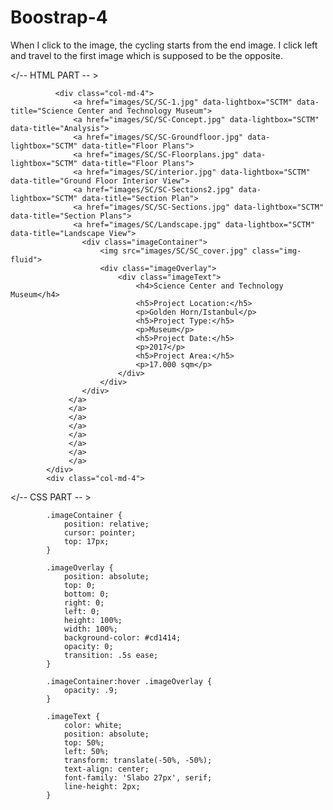 # Boostrap-4


When I click to the image, the cycling starts from the end image. I click left and travel to the first image which is supposed to be the opposite.

</-- HTML PART -- >

              <div class="col-md-4">
                  <a href="images/SC/SC-1.jpg" data-lightbox="SCTM" data-title="Science Center and Technology Museum">
                  <a href="images/SC/SC-Concept.jpg" data-lightbox="SCTM" data-title="Analysis">
                  <a href="images/SC/SC-Groundfloor.jpg" data-lightbox="SCTM" data-title="Floor Plans">
                  <a href="images/SC/SC-Floorplans.jpg" data-lightbox="SCTM" data-title="Floor Plans">
                  <a href="images/SC/interior.jpg" data-lightbox="SCTM" data-title="Ground Floor Interior View">
                  <a href="images/SC/SC-Sections2.jpg" data-lightbox="SCTM" data-title="Section Plan">
                  <a href="images/SC/SC-Sections.jpg" data-lightbox="SCTM" data-title="Section Plans">
                  <a href="images/SC/Landscape.jpg" data-lightbox="SCTM" data-title="Landscape View">
                    <div class="imageContainer">
                        <img src="images/SC/SC_cover.jpg" class="img-fluid">
                        <div class="imageOverlay">
                            <div class="imageText">
                                <h4>Science Center and Technology Museum</h4>
                                <h5>Project Location:</h5>
                                <p>Golden Horn/Istanbul</p>
                                <h5>Project Type:</h5>
                                <p>Museum</p>
                                <h5>Project Date:</h5>
                                <p>2017</p>
                                <h5>Project Area:</h5>
                                <p>17.000 sqm</p>
                            </div>
                        </div>
                    </div>
                 </a>
                 </a>
                 </a>
                 </a>
                 </a>
                 </a>
                 </a>
                 </a>
            </div>
            <div class="col-md-4">
                
 </-- CSS PART -- >
         
            .imageContainer {
                position: relative;
                cursor: pointer;
                top: 17px;
            }

            .imageOverlay {
                position: absolute;
                top: 0;
                bottom: 0;
                right: 0;
                left: 0;
                height: 100%;
                width: 100%;
                background-color: #cd1414;
                opacity: 0;
                transition: .5s ease;
            }

            .imageContainer:hover .imageOverlay {
                opacity: .9;
            }

            .imageText {
                color: white;
                position: absolute;
                top: 50%;
                left: 50%;
                transform: translate(-50%, -50%);
                text-align: center;
                font-family: 'Slabo 27px', serif;
                line-height: 2px;
            }

